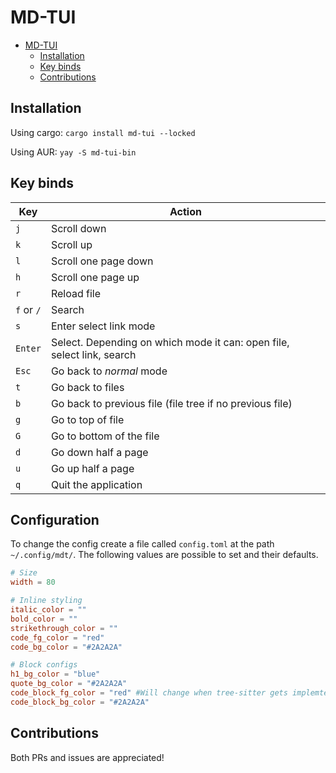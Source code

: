 # MD-TUI

<!--toc:start-->

- [MD-TUI](#md-tui)
  - [Installation](#installation)
  - [Key binds](#key-binds)
  - [Contributions](#contributions)

<!--toc:end-->

## Installation

Using cargo: `cargo install md-tui --locked`

Using AUR: `yay -S md-tui-bin`

## Key binds

| Key        | Action                                                                 |
| ---------- | ---------------------------------------------------------------------- |
| `j`        | Scroll down                                                            |
| `k`        | Scroll up                                                              |
| `l`        | Scroll one page down                                                   |
| `h`        | Scroll one page up                                                     |
| `r`        | Reload file                                                            |
| `f` or `/` | Search                                                                 |
| `s`        | Enter select link mode                                                 |
| `Enter`    | Select. Depending on which mode it can: open file, select link, search |
| `Esc`      | Go back to _normal_ mode                                               |
| `t`        | Go back to files                                                       |
| `b`        | Go back to previous file (file tree if no previous file)               |
| `g`        | Go to top of file                                                      |
| `G`        | Go to bottom of the file                                               |
| `d`        | Go down half a page                                                    |
| `u`        | Go up half a page                                                      |
| `q`        | Quit the application                                                   |

## Configuration

To change the config create a file called `config.toml` at the path
`~/.config/mdt/`. The following values are possible to set and their defaults.

```toml
# Size
width = 80

# Inline styling
italic_color = ""
bold_color = ""
strikethrough_color = ""
code_fg_color = "red"
code_bg_color = "#2A2A2A"

# Block configs
h1_bg_color = "blue"
quote_bg_color = "#2A2A2A"
code_block_fg_color = "red" #Will change when tree-sitter gets implemted
code_block_bg_color = "#2A2A2A"
```

## Contributions

Both PRs and issues are appreciated!
